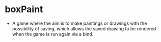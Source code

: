 # boxPaint
- A game where the aim is to make paintings or drawings with the possibility of saving, which allows the saved drawing to be rendered when the game is run again via a bind.
